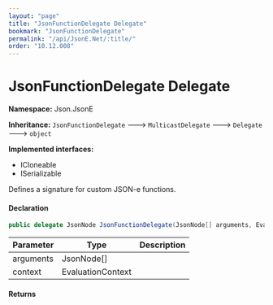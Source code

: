 ```yaml
---
layout: "page"
title: "JsonFunctionDelegate Delegate"
bookmark: "JsonFunctionDelegate"
permalink: "/api/JsonE.Net/:title/"
order: "10.12.008"
---
```

# JsonFunctionDelegate Delegate

**Namespace:** Json.JsonE

**Inheritance:**
`JsonFunctionDelegate`
 🡒 
`MulticastDelegate`
 🡒 
`Delegate`
 🡒 
`object`

**Implemented interfaces:**

- ICloneable
- ISerializable

Defines a signature for custom JSON-e functions.

#### Declaration

```c#
public delegate JsonNode JsonFunctionDelegate(JsonNode[] arguments, EvaluationContext context)
```

| Parameter | Type | Description |
|---|---|---|
| arguments | JsonNode[] |  |
| context | EvaluationContext |  |


#### Returns



